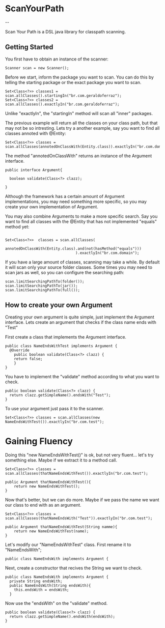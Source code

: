 ScanYourPath
==
--

Scan Your Path is a DSL java library for classpath scanning.

Getting Started
--

You first have to obtain an instance of the scanner:
````
Scanner scan = new Scanner();
````

Before we start, inform the package you want to scan. You can do this by telling the starting package
or the exact package you want to scan.
````
Set<Class<?>> classes1 = scan.allClasses().startingIn("br.com.geraldoferraz");
Set<Class<?>> classes2 = scan.allClasses().exactlyIn("br.com.geraldoferraz");
````
Unlike "exactlyIn", the "startingIn" method will scan all "inner" packages.

The previous example will return all the classes on your class path, but that may not be so intresting.
Lets try a another example, say you want to find all classes annoted with @Entity:
````
Set<Class<?>> classes = scan.allClasses(annotedOnClassWith(Entity.class)).exactlyIn("br.com.domain");
````
The method "annotedOnClassWith" returns an instance of the Argument interface.
````
public interface Argument{

  boolean validate(Class<?> clazz);

}
````
Although the framework has a certain amount of Argument implementations, you may need something more specific,
so you may create your own implementation of Argument.

You may also combine Arguments to make a more specific search. Say you want to find all classes with the @Entity
that has not implemented "equals" method yet:

````

Set<Class<?>>  classes = scan.allClasses(
    						annotedOnClassWith(Entity.class).and(not(hasMethod("equals")))
								).exactlyIn("br.com.domain");
````
If you have a large amount of classes, scanning may take a while.
By default it will scan only your source folder classes. 
Some times you may need to scan jars as well, so you can configure the searching path:
````
scan.limitSearchingPathTo(folder());
scan.limitSearchingPathTo(jar());
scan.limitSearchingPathTo(full());
````

How to create your own Argument
--
Creating your own argument is quite simple, just implement the Argument interface.
Lets create an argument that checks if the class name ends with "Test"

First create a class that implements the Argument interface.
````
public class NameEndsWithTest implements Argument {
  @Override
	public boolean validate(Class<?> clazz) {
    return false;
	}
}
````
You have to implement the "validate" method according to what you want to check.

````
public boolean validate(Class<?> clazz) {
  return clazz.getSimpleName().endsWith("Test");
}
````
To use your argument just pass it to the scanner.
````
Set<Class<?>> classes = scan.allClasses(new NameEndsWithTest()).exactlyIn("br.com.test");
````

Gaining Fluency
==
Doing this "new NameEndsWithTest()" is ok, but not very fluent... let's try something else. 
Maybe if we extract it to a method call.
````
Set<Class<?>> classes = scan.allClasses(thatNameEndsWithTest()).exactlyIn("br.com.test");

public Argument thatNameEndsWithTest(){
	return new NameEndsWithTest();
}

````
Now that's better, but we can do more. 
Maybe if we pass the name we want our class to end with as an argument.
````
Set<Class<?>> classes = scan.allClasses(thatNameEndsWith("Test")).exactlyIn("br.com.test");

public Argument thatNameEndsWithTest(String namme){
	return new NameEndsWithTest(name);
}
````
Let's modify our "NameEndsWithTest" class. 
First rename it to "NameEndsWith";
````
public class NameEndsWith implements Argument {
````
Next, create a constructor that recives the String we want to check.
````
public class NameEndsWith implements Argument {
  private String endsWith;
  public NameEndsWith(String endsWith){
    this.endsWith = endsWith;
  }
````
Now use the "endsWith" on the "validate" method.
````
public boolean validate(Class<?> clazz) {
  return clazz.getSimpleName().endsWith(endsWith);
}
````
